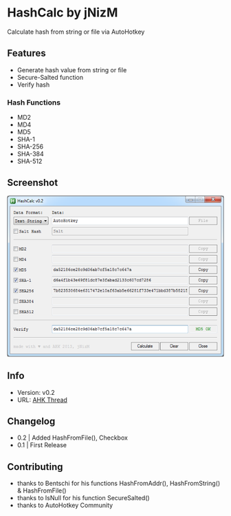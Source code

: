 # HashCalc by jNizM
Calculate hash from string or file via AutoHotkey


## Features
* Generate hash value from string or file
* Secure-Salted function
* Verify hash

### Hash Functions
* MD2
* MD4
* MD5
* SHA-1
* SHA-256
* SHA-384
* SHA-512

## Screenshot
![Screenshot](Screenshot.png)


## Info
* Version: v0.2
* URL: [AHK Thread](http://ahkscript.org/boards/viewtopic.php?f=6&t=87)


## Changelog
* 0.2 | Added HashFromFile(), Checkbox
* 0.1 | First Release


## Contributing
* thanks to Bentschi for his functions HashFromAddr(), HashFromString() & HashFromFile()
* thanks to IsNull for his function SecureSalted()
* thanks to AutoHotkey Community